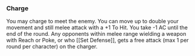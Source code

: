 ### Charge
You may charge to meet the enemy. You can move up to double your movement and still melee attack with a +1 To Hit. You take -1 AC until the end of the round. Any opponents within melee range wielding a weapon with Reach or Poke, or who [[Set Defense]], gets a free attack (max 1 per round per character) on the charger.